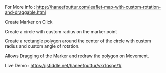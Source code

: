 For  More info : https://haneefputtur.com/leaflet-map-with-custom-rotation-and-draggable.html



Create Marker on Click

Create a circle with custom radius on the marker point

Create a rectangle polygon around the center of the circle with custom radius and custom angle of rotation.

Allows Dragging of the Marker and redraw the polygon on Movement.

Live Demo : https://jsfiddle.net/haneefputtur/vkr1qspe/1/

